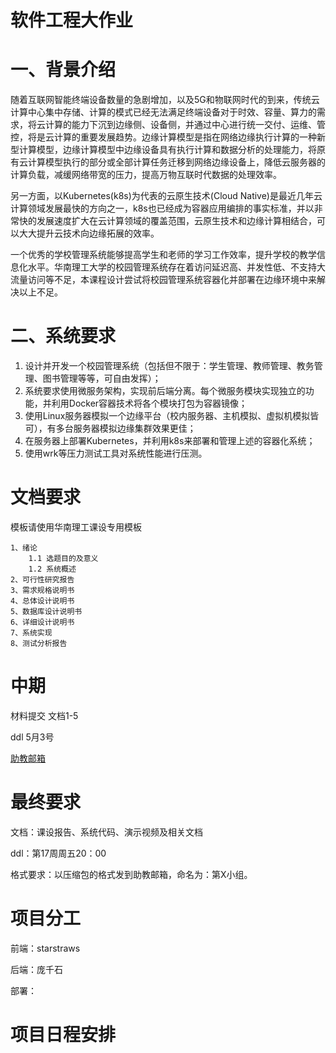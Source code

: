 # 软件工程大作业
# 一、背景介绍
随着互联网智能终端设备数量的急剧增加，以及5G和物联网时代的到来，传统云计算中心集中存储、计算的模式已经无法满足终端设备对于时效、容量、算力的需求，将云计算的能力下沉到边缘侧、设备侧，并通过中心进行统一交付、运维、管控，将是云计算的重要发展趋势。边缘计算模型是指在网络边缘执行计算的一种新型计算模型，边缘计算模型中边缘设备具有执行计算和数据分析的处理能力，将原有云计算模型执行的部分或全部计算任务迁移到网络边缘设备上，降低云服务器的计算负载，减缓网络带宽的压力，提高万物互联时代数据的处理效率。

另一方面，以Kubernetes(k8s)为代表的云原生技术(Cloud Native)是最近几年云计算领域发展最快的方向之一，k8s也已经成为容器应用编排的事实标准，并以非常快的发展速度扩大在云计算领域的覆盖范围，云原生技术和边缘计算相结合，可以大大提升云技术向边缘拓展的效率。

一个优秀的学校管理系统能够提高学生和老师的学习工作效率，提升学校的教学信息化水平。华南理工大学的校园管理系统存在着访问延迟高、并发性低、不支持大流量访问等不足，本课程设计尝试将校园管理系统容器化并部署在边缘环境中来解决以上不足。

# 二、系统要求

1. 设计并开发一个校园管理系统（包括但不限于：学生管理、教师管理、教务管理、图书管理等等，可自由发挥）；
2. 系统要求使用微服务架构，实现前后端分离。每个微服务模块实现独立的功能，并利用Docker容器技术将各个模块打包为容器镜像；
3. 使用Linux服务器模拟一个边缘平台（校内服务器、主机模拟、虚拟机模拟皆可），有多台服务器模拟边缘集群效果更佳；
4. 在服务器上部署Kubernetes，并利用k8s来部署和管理上述的容器化系统；
5. 使用wrk等压力测试工具对系统性能进行压测。

# 文档要求
模板请使用华南理工课设专用模板

    1、绪论
        1.1 选题目的及意义
        1.2 系统概述
    2、可行性研究报告
    3、需求规格说明书
    4、总体设计说明书
    5、数据库设计说明书
    6、详细设计说明书
    7、系统实现
    8、测试分析报告

# 中期
材料提交 文档1-5

ddl 5月3号

[助教邮箱](511910703@qq.com) 

# 最终要求
文档：课设报告、系统代码、演示视频及相关文档

ddl：第17周周五20：00

格式要求：以压缩包的格式发到助教邮箱，命名为：第X小组。

# 项目分工
前端：starstraws

后端：庞千石

部署：

# 项目日程安排
